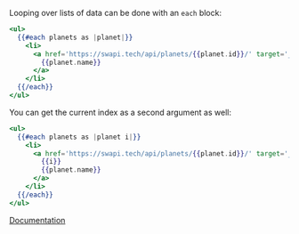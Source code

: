 Looping over lists of data can be done with an `each` block:

```hbs
<ul>
  {{#each planets as |planet|}}
    <li>
      <a href='https://swapi.tech/api/planets/{{planet.id}}/' target='_blank'>
        {{planet.name}}
      </a>
    </li>
  {{/each}}
</ul>
```

You can get the current index as a second argument as well:

```hbs
<ul>
  {{#each planets as |planet i|}}
    <li>
      <a href='https://swapi.tech/api/planets/{{planet.id}}/' target='_blank'>
        {{i}}
        {{planet.name}}
      </a>
    </li>
  {{/each}}
</ul>
```

[Documentation][docs]

[docs]: https://api.emberjs.com/ember/release/classes/Ember.Templates.helpers/methods/each?anchor=each
